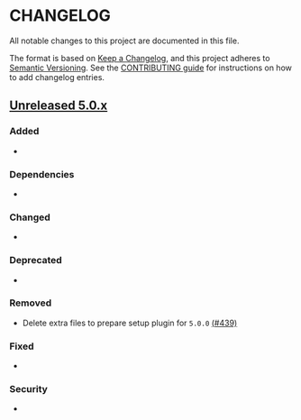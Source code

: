 # CHANGELOG

All notable changes to this project are documented in this file.

The format is based on [Keep a Changelog](https://keepachangelog.com/en/1.0.0/), and this project adheres to [Semantic Versioning](https://semver.org/spec/v2.0.0.html). See the [CONTRIBUTING guide](./CONTRIBUTING.md#Changelog) for instructions on how to add changelog entries.

## [Unreleased 5.0.x]

### Added
- 

### Dependencies
- 

### Changed
- 

### Deprecated
- 

### Removed
- Delete extra files to prepare setup plugin for `5.0.0` [(#439)](https://github.com/wazuh/wazuh-indexer-plugins/pull/439)

### Fixed
- 

### Security
- 

[Unreleased 5.0.x]: https://github.com/wazuh/wazuh-indexer-plugins/compare/main...main
